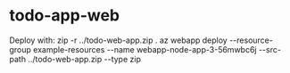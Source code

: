 # todo-app-web

Deploy with:
zip -r ../todo-web-app.zip .
az webapp deploy --resource-group example-resources --name webapp-node-app-3-56mwbc6j --src-path ../todo-web-app.zip --type zip
